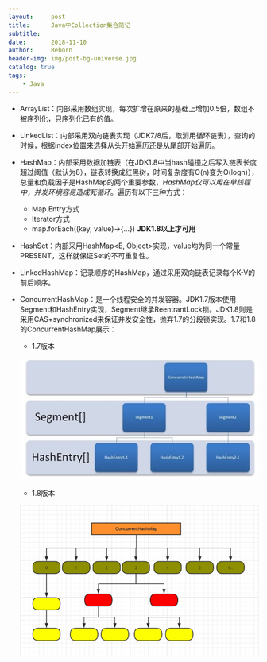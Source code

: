 ```yaml
---
layout:     post
title:      Java中Collection集合简记
subtitle:   
date:       2018-11-10
author:     Reborn
header-img: img/post-bg-universe.jpg
catalog: true
tags:
    - Java
---
```


- ArrayList：内部采用数组实现，每次扩增在原来的基础上增加0.5倍，数组不被序列化，只序列化已有的值。

- LinkedList：内部采用双向链表实现（JDK7/8后，取消用循环链表），查询的时候，根据index位置来选择从头开始遍历还是从尾部开始遍历。

- HashMap：内部采用数据加链表（在JDK1.8中当hash碰撞之后写入链表长度超过阈值（默认为8），链表转换成红黑树，时间复杂度有O(n)变为O(logn)），总量和负载因子是HashMap的两个重要参数，*HashMap仅可以用在单线程中，并发环境容易造成死循环*。遍历有以下三种方式：

  - Map.Entry方式
  - Iterator方式
  - map.forEach((key, value)->{...}) **JDK1.8以上才可用**

- HashSet：内部采用HashMap<E, Object>实现，value均为同一个常量PRESENT，这样就保证Set的不可重复性。

- LinkedHashMap：记录顺序的HashMap，通过采用双向链表记录每个K-V的前后顺序。

- ConcurrentHashMap：是一个线程安全的并发容器。JDK1.7版本使用Segment和HashEntry实现，Segment继承ReentrantLock锁。JDK1.8则是采用CAS+synchronized来保证并发安全性，抛弃1.7的分段锁实现。1.7和1.8的ConcurrentHashMap展示：

  - 1.7版本

  ![1.7](../img/concurrentHashMap1.7.jpg)

  - 1.8版本

  ![1.8](../img/concurrentHashMap1.8.jpg)